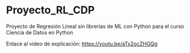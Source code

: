 # Proyecto_RL_CDP
Proyecto de Regresión Lineal sin librerías de ML con Python para el curso Ciencia de Datos en Python


Enlace al video de explicación: https://youtu.be/aTx2ocZHGQg
